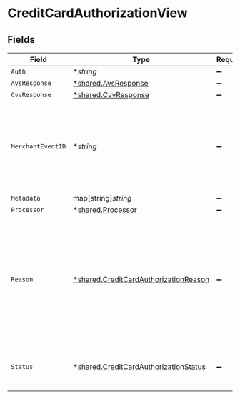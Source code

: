 # CreditCardAuthorizationView


## Fields

| Field                                                                                                                                                                                                                                                                                                  | Type                                                                                                                                                                                                                                                                                                   | Required                                                                                                                                                                                                                                                                                               | Description                                                                                                                                                                                                                                                                                            | Example                                                                                                                                                                                                                                                                                                |
| ------------------------------------------------------------------------------------------------------------------------------------------------------------------------------------------------------------------------------------------------------------------------------------------------------ | ------------------------------------------------------------------------------------------------------------------------------------------------------------------------------------------------------------------------------------------------------------------------------------------------------ | ------------------------------------------------------------------------------------------------------------------------------------------------------------------------------------------------------------------------------------------------------------------------------------------------------ | ------------------------------------------------------------------------------------------------------------------------------------------------------------------------------------------------------------------------------------------------------------------------------------------------------ | ------------------------------------------------------------------------------------------------------------------------------------------------------------------------------------------------------------------------------------------------------------------------------------------------------ |
| `Auth`                                                                                                                                                                                                                                                                                                 | **string*                                                                                                                                                                                                                                                                                              | :heavy_minus_sign:                                                                                                                                                                                                                                                                                     | N/A                                                                                                                                                                                                                                                                                                    |                                                                                                                                                                                                                                                                                                        |
| `AvsResponse`                                                                                                                                                                                                                                                                                          | [*shared.AvsResponse](../../../pkg/models/shared/avsresponse.md)                                                                                                                                                                                                                                       | :heavy_minus_sign:                                                                                                                                                                                                                                                                                     | N/A                                                                                                                                                                                                                                                                                                    |                                                                                                                                                                                                                                                                                                        |
| `CvvResponse`                                                                                                                                                                                                                                                                                          | [*shared.CvvResponse](../../../pkg/models/shared/cvvresponse.md)                                                                                                                                                                                                                                       | :heavy_minus_sign:                                                                                                                                                                                                                                                                                     | N/A                                                                                                                                                                                                                                                                                                    |                                                                                                                                                                                                                                                                                                        |
| `MerchantEventID`                                                                                                                                                                                                                                                                                      | **string*                                                                                                                                                                                                                                                                                              | :heavy_minus_sign:                                                                                                                                                                                                                                                                                     | The reference ID associated with a transaction event (auth, capture, refund, void). This is an arbitrary identifier created by the merchant. Bolt does not enforce any uniqueness constraints on this ID. It is up to the merchant to generate identifiers that properly fulfill its needs.            | dbe0cd5d-3261-41d9-ba61-49e5b9d07567                                                                                                                                                                                                                                                                   |
| `Metadata`                                                                                                                                                                                                                                                                                             | map[string]*string*                                                                                                                                                                                                                                                                                    | :heavy_minus_sign:                                                                                                                                                                                                                                                                                     | N/A                                                                                                                                                                                                                                                                                                    |                                                                                                                                                                                                                                                                                                        |
| `Processor`                                                                                                                                                                                                                                                                                            | [*shared.Processor](../../../pkg/models/shared/processor.md)                                                                                                                                                                                                                                           | :heavy_minus_sign:                                                                                                                                                                                                                                                                                     | N/A                                                                                                                                                                                                                                                                                                    |                                                                                                                                                                                                                                                                                                        |
| `Reason`                                                                                                                                                                                                                                                                                               | [*shared.CreditCardAuthorizationReason](../../../pkg/models/shared/creditcardauthorizationreason.md)                                                                                                                                                                                                   | :heavy_minus_sign:                                                                                                                                                                                                                                                                                     | The reason code explaining the authorization status.<br/>  * `1` - none<br/>  * `2` - invalid_amount<br/>  * `3` - invalid_cvv<br/>  * `4` - invalid_cc_number<br/>  * `5` - expired<br/>  * `6` - risk<br/>  * `7` - lost_stolen<br/>  * `8` - call_issuer<br/>  * `9` - invalid_merchant_for_card<br/>  * `10` - unsupported_payment_method<br/> |                                                                                                                                                                                                                                                                                                        |
| `Status`                                                                                                                                                                                                                                                                                               | [*shared.CreditCardAuthorizationStatus](../../../pkg/models/shared/creditcardauthorizationstatus.md)                                                                                                                                                                                                   | :heavy_minus_sign:                                                                                                                                                                                                                                                                                     | The status of the authorization request.<br/>  * `1` - succeeded<br/>  * `2` - declined<br/>  * `3` - error<br/>                                                                                                                                                                                       | succeeded                                                                                                                                                                                                                                                                                              |